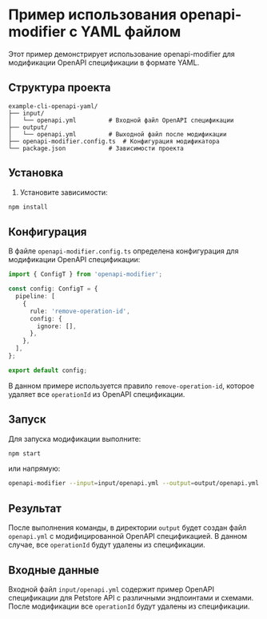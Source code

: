# Пример использования openapi-modifier с YAML файлом

Этот пример демонстрирует использование openapi-modifier для модификации OpenAPI спецификации в формате YAML.

## Структура проекта

```
example-cli-openapi-yaml/
├── input/
│   └── openapi.yml         # Входной файл OpenAPI спецификации
├── output/
│   └── openapi.yml         # Выходной файл после модификации
├── openapi-modifier.config.ts  # Конфигурация модификатора
└── package.json            # Зависимости проекта
```

## Установка

1. Установите зависимости:
```bash
npm install
```

## Конфигурация

В файле `openapi-modifier.config.ts` определена конфигурация для модификации OpenAPI спецификации:

```typescript
import { ConfigT } from 'openapi-modifier';

const config: ConfigT = {
  pipeline: [
    {
      rule: 'remove-operation-id',
      config: {
        ignore: [],
      },
    },
  ],
};

export default config;
```

В данном примере используется правило `remove-operation-id`, которое удаляет все `operationId` из OpenAPI спецификации.

## Запуск

Для запуска модификации выполните:

```bash
npm start
```

или напрямую:

```bash
openapi-modifier --input=input/openapi.yml --output=output/openapi.yml --config=openapi-modifier.config.ts
```

## Результат

После выполнения команды, в директории `output` будет создан файл `openapi.yml` с модифицированной OpenAPI спецификацией. В данном случае, все `operationId` будут удалены из спецификации.

## Входные данные

Входной файл `input/openapi.yml` содержит пример OpenAPI спецификации для Petstore API с различными эндпоинтами и схемами. После модификации все `operationId` будут удалены из спецификации. 